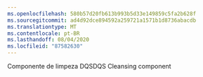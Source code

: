 ```yaml
---
ms.openlocfilehash: 580b57d20fb613b993b5d33e149859c5fa2b628f
ms.sourcegitcommit: ad4d92dce894592a259721a1571b1d8736abacdb
ms.translationtype: MT
ms.contentlocale: pt-BR
ms.lasthandoff: 08/04/2020
ms.locfileid: "87582630"
---
```

<span data-ttu-id="7c002-101">Componente de limpeza DQS</span><span class="sxs-lookup"><span data-stu-id="7c002-101">DQS Cleansing component</span></span>
